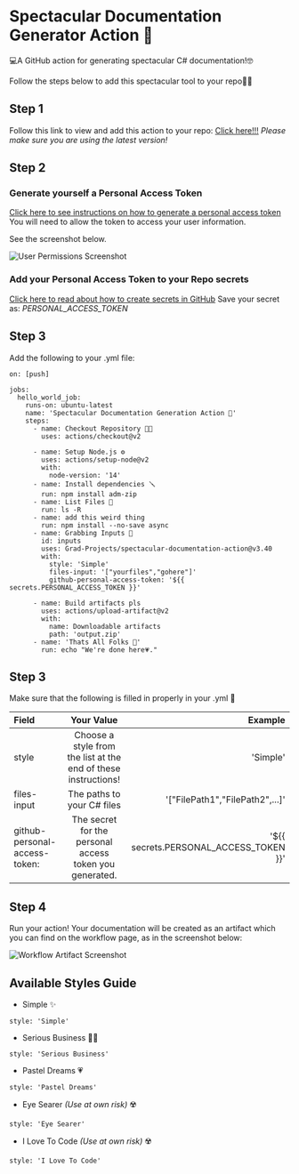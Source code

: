 # Spectacular Documentation Generator Action 📖
💻A GitHub action for generating spectacular C# documentation!🤓


Follow the steps below to add this spectacular tool to your repo👩‍💻

## Step 1

Follow this link to view and add this action to your repo: [Click here!!!](https://github.com/marketplace/actions/spectacular-documentation-generation-action)
*Please make sure you are using the latest version!*

## Step 2
### Generate yourself a Personal Access Token
[Click here to see instructions on how to generate a personal access token](https://docs.github.com/en/enterprise-server@3.9/authentication/keeping-your-account-and-data-secure/managing-your-personal-access-tokens)
You will need to allow the token to access your user information.

See the screenshot below.

![User Permissions Screenshot](https://i.ibb.co/wWMD2B5/githubstuff.png)

### Add your Personal Access Token to your Repo secrets
[Click here to read about how to create secrets in GitHub](https://docs.github.com/en/actions/security-guides/using-secrets-in-github-actions)
Save your secret as: *PERSONAL_ACCESS_TOKEN*

## Step 3
Add the following to your .yml file:

```
on: [push]

jobs:
  hello_world_job:
    runs-on: ubuntu-latest
    name: 'Spectacular Documentation Generation Action 📖'
    steps:
      - name: Checkout Repository 👨‍🏭
        uses: actions/checkout@v2
        
      - name: Setup Node.js ⚙️
        uses: actions/setup-node@v2
        with:
          node-version: '14'
      - name: Install dependencies 🪛
        run: npm install adm-zip
      - name: List Files 📂
        run: ls -R
      - name: add this weird thing
        run: npm install --no-save async
      - name: Grabbing Inputs 💖
        id: inputs
        uses: Grad-Projects/spectacular-documentation-action@v3.40
        with:
          style: 'Simple'
          files-input: '["yourfiles","gohere"]'
          github-personal-access-token: '${{ secrets.PERSONAL_ACCESS_TOKEN }}'
        
      - name: Build artifacts pls
        uses: actions/upload-artifact@v2
        with:
          name: Downloadable artifacts
          path: 'output.zip'
      - name: 'Thats All Folks 🐇'
        run: echo "We're done here💗."
```
## Step 3
Make sure that the following is filled in properly in your .yml 🦋

| Field                         | Your Value                                                     | Example                                |
| :---                          |    :----:                                                      |     ---:                               |
| style                         | Choose a style from the list at the end of these instructions! | 'Simple'                               |
| files-input                   | The paths to your C# files                                     | '["FilePath1","FilePath2",...]'        |
| github-personal-access-token: | The secret for the personal access token you generated.        | '${{ secrets.PERSONAL_ACCESS_TOKEN }}' |

## Step 4
Run your action! Your documentation will be created as an artifact which you can find on the workflow page, as in the screenshot below:

![Workflow Artifact Screenshot](https://i.ibb.co/Km6cHJb/githubstuff2.png)

## Available Styles Guide
- Simple ✨

```
style: 'Simple'
```

- Serious Business 👨‍💼
  
```
style: 'Serious Business'
```

- Pastel Dreams 💗

```
style: 'Pastel Dreams'
```

- Eye Searer *(Use at own risk)* ☢️

```
style: 'Eye Searer'
```

- I Love To Code *(Use at own risk)* ☢️

```
style: 'I Love To Code'
```


